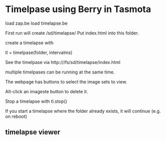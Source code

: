 # Timelpase using Berry in Tasmota

load zap.be
load timelapse.be

First run will create /sd/timelapse/
Put index.html into this folder.

create a timelapse with

tl = timelpase(folder, intervalms)

See the timelpase via http://<ip>/fs/sd/timelapse/index.html

multiple timelpases can be running at the same time.

The webpage has buttons to select the image sets to view.

Alt-click an imageste button to delete it.

Stop a timelapse with
tl.stop()

If you start a timelapse where the folder already exists, it will continue (e.g. on reboot)


## timelapse viewer



